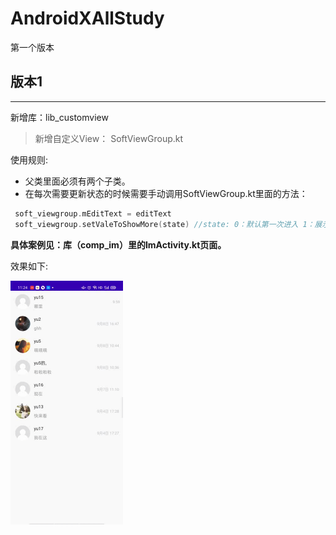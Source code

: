 # AndroidXAllStudy
第一个版本
## 版本1

---

新增库：lib_customview

> 新增自定义View： SoftViewGroup.kt

使用规则:

* 父类里面必须有两个子类。
* 在每次需要更新状态的时候需要手动调用SoftViewGroup.kt里面的方法：

```kotlin
 soft_viewgroup.mEditText = editText
 soft_viewgroup.setValeToShowMore(state) //state: 0：默认第一次进入 1：展示更多页面 2：不展示更多页面
```

**具体案例见：库（comp_im）里的ImActivity.kt页面。**

效果如下:

<img src="resourcepackage/1599708909110.gif" alt="1599708909110" style="zoom: 50%;" />